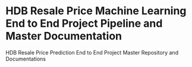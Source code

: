 # HDB Resale Price Machine Learning End to End Project Pipeline and Master Documentation
HDB Resale Price Prediction End to End Project Master Repository and Documentations
